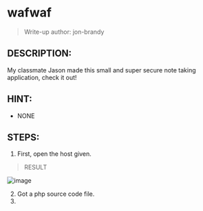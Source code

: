 # wafwaf
> Write-up author: jon-brandy
## DESCRIPTION:
My classmate Jason made this small and super secure note taking application, check it out!
## HINT:
- NONE
## STEPS:
1. First, open the host given.

> RESULT

![image](https://user-images.githubusercontent.com/70703371/213473750-39d1ecd6-56fe-40ee-b057-655dccf2f45c.png)


2. Got a php source code file.
3. 
